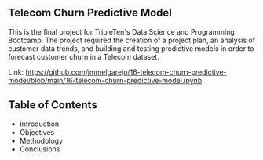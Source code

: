 ## Telecom Churn Predictive Model
This is the final project for TripleTen's Data Science and Programming Bootcamp. The project required the creation of a project plan, an analysis of customer data trends, and building and testing predictive models in order to forecast customer churn in a Telecom dataset.

Link: https://github.com/jmmelgarejo/16-telecom-churn-predictive-model/blob/main/16-telecom-churn-predictive-model.ipynb

## Table of Contents
- Introduction
- Objectives
- Methodology
- Conclusions


